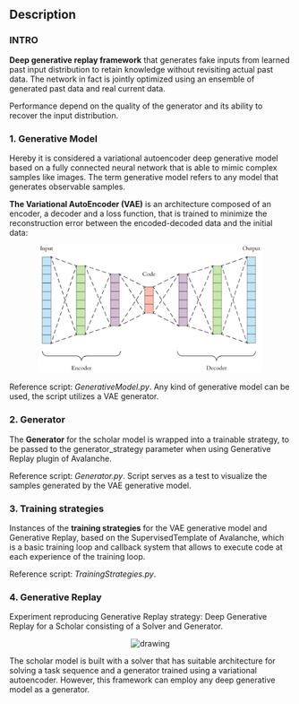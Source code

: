 ## Description

### INTRO
**Deep generative replay framework** that generates fake inputs from learned past input distribution to retain knowledge without revisiting actual past data. The network in fact is jointly optimized using an ensemble of generated past data and real current data.

Performance depend on the quality of the generator and its ability to recover the input distribution.

### 1. Generative Model
Hereby it is considered a variational autoencoder deep generative model based on a fully connected neural network that is able to mimic complex samples like images. The term generative model refers to any model that generates observable samples.

**The Variational AutoEncoder (VAE)** is an architecture composed of an encoder, a decoder and a loss function, that is trained to minimize the reconstruction error between the encoded-decoded data and the initial data:
<div align="center">

<img src="autoencoder.png" alt="drawing" style="width:400px;"/>
</div> 

Reference script: *GenerativeModel.py*. Any kind of generative model can be used, the script utilizes a VAE generator.

### 2. Generator
The **Generator** for the scholar model is wrapped into a trainable strategy, to be passed to the generator_strategy parameter when using Generative Replay plugin of Avalanche.

Reference script: *Generator.py*. Script serves as a test to visualize the samples generated by the VAE generative model.

### 3. Training strategies
Instances of the **training strategies** for the VAE generative model and Generative Replay, based on the SupervisedTemplate of Avalanche, which is a basic training loop and callback system that allows to execute code at each experience of the training loop.

Reference script: *TrainingStrategies.py*.

### 4. Generative Replay
Experiment reproducing Generative Replay strategy: Deep Generative Replay for a Scholar consisting of a Solver and Generator.

<div align="center">

<img src="scolar.png" alt="drawing" style="width:400px;"/>
</div> 

The scholar model is built with a solver that has suitable architecture for solving a task sequence and a generator trained using a variational autoencoder. However, this framework can employ any deep generative model as a generator.

